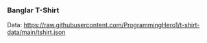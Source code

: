 ### Banglar T-Shirt

Data: https://raw.githubusercontent.com/ProgrammingHero1/t-shirt-data/main/tshirt.json
